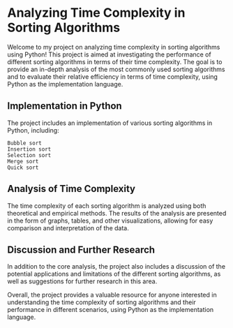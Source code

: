 # Analyzing Time Complexity in Sorting Algorithms

Welcome to my project on analyzing time complexity in sorting algorithms using Python! This project is aimed at investigating the performance of different sorting algorithms in terms of their time complexity. The goal is to provide an in-depth analysis of the most commonly used sorting algorithms and to evaluate their relative efficiency in terms of time complexity, using Python as the implementation language.

## Implementation in Python

The project includes an implementation of various sorting algorithms in Python, including:

    Bubble sort
    Insertion sort
    Selection sort
    Merge sort
    Quick sort

## Analysis of Time Complexity

The time complexity of each sorting algorithm is analyzed using both theoretical and empirical methods. The results of the analysis are presented in the form of graphs, tables, and other visualizations, allowing for easy comparison and interpretation of the data.

## Discussion and Further Research

In addition to the core analysis, the project also includes a discussion of the potential applications and limitations of the different sorting algorithms, as well as suggestions for further research in this area.

Overall, the project provides a valuable resource for anyone interested in understanding the time complexity of sorting algorithms and their performance in different scenarios, using Python as the implementation language.
